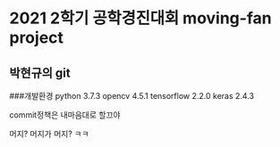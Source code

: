 # 2021 2학기 공학경진대회 moving-fan project

## 박현규의 git

###개발환경 
python 3.7.3
opencv 4.5.1
tensorflow 2.2.0
keras 2.4.3

commit정책은 내마음대로 할끄야

머지? 머지가 머지? ㅋㅋ


